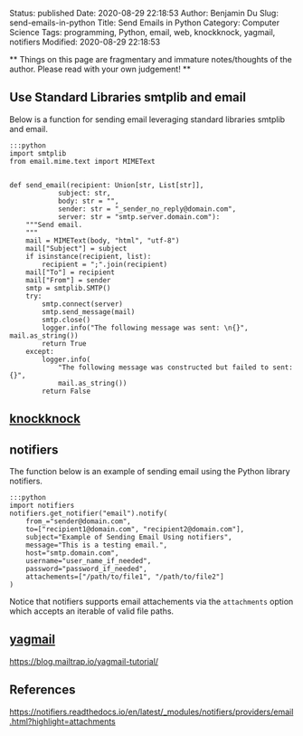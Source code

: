 Status: published
Date: 2020-08-29 22:18:53
Author: Benjamin Du
Slug: send-emails-in-python
Title: Send Emails in Python
Category: Computer Science
Tags: programming, Python, email, web, knockknock, yagmail, notifiers
Modified: 2020-08-29 22:18:53

**
Things on this page are fragmentary and immature notes/thoughts of the author.
Please read with your own judgement!
**

## Use Standard Libraries smtplib and email

Below is a function for sending email leveraging standard libraries smtplib and email.

    :::python
    import smtplib
    from email.mime.text import MIMEText


    def send_email(recipient: Union[str, List[str]],
                subject: str,
                body: str = "",
                sender: str = "_sender_no_reply@domain.com",
                server: str = "smtp.server.domain.com"):
        """Send email.
        """
        mail = MIMEText(body, "html", "utf-8")
        mail["Subject"] = subject
        if isinstance(recipient, list):
            recipient = ";".join(recipient)
        mail["To"] = recipient
        mail["From"] = sender
        smtp = smtplib.SMTP()
        try:
            smtp.connect(server)
            smtp.send_message(mail)
            smtp.close()
            logger.info("The following message was sent: \n{}", mail.as_string())
            return True
        except:
            logger.info(
                "The following message was constructed but failed to sent: {}",
                mail.as_string())
            return False


## [knockknock](https://github.com/huggingface/knockknock)

## notifiers

The function below is an example of sending email using the Python library notifiers.

    :::python
    import notifiers
    notifiers.get_notifier("email").notify(
        from_="sender@domain.com",
        to=["recipient1@domain.com", "recipient2@domain.com"],
        subject="Example of Sending Email Using notifiers",
        message="This is a testing email.",
        host="smtp.domain.com",
        username="user_name_if_needed",
        password="password_if_needed",
        attachements=["/path/to/file1", "/path/to/file2"]
    )

Notice that notifiers supports email attachements via the `attachments` option
which accepts an iterable of valid file paths.


## [yagmail](https://github.com/kootenpv/yagmail)

https://blog.mailtrap.io/yagmail-tutorial/

## References 

https://notifiers.readthedocs.io/en/latest/_modules/notifiers/providers/email.html?highlight=attachments